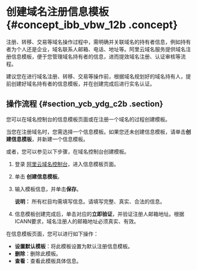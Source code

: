 # 创建域名注册信息模板 {#concept_ibb_vbw_12b .concept}

注册、转移、交易等域名操作过程中，需明确并关联域名的持有者信息，例如持有者为个人还是企业，域名联系人邮箱、电话、地址等。阿里云域名服务提供域名注册信息模板，便于您管理域名持有者的信息，进而提效域名注册、认证审核等流程。

建议您在进行域名注册、转移、交易等操作前，根据域名规划好的域名持有人，提前创建好域名持有者的信息模板，并在创建完成后进行实名认证。

## 操作流程 {#section_ycb_ydg_c2b .section}

您可以在域名控制台的信息模板页面或在注册一个域名的过程创建模板。

当您在注册域名时，您需选择一个信息模板。如果您还未创建信息模板，请单击**创建信息模板**，并新建一个信息模板。

或者，您可以参见以下步骤，在域名控制台创建模板。

1.  登录 [阿里云域名控制台](https://dc.console.aliyun.com/)，进入信息模板页面。
2.  单击 **创建信息模板**。
3.  输入模板信息，并单击**保存**。

    **说明：** 所有栏目均需填写信息。请填写完整、真实、合法的信息。

4.  信息模板创建完成后，单击对应的**立即验证**，并验证注册人邮箱地址。根据ICANN要求，域名注册人的邮箱地址必须真实、有效。

在信息模板页面，您可以进行如下操作：

-   **设置默认模板**：将此模板设置为默认注册信息模板。
-   **删除**：删除此模板。
-   **查看**：查看此模板具体信息。

